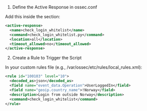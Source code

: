 1. Define the Active Response in ossec.conf

Add this inside the <active-response> section:

```xml
<active-response>
  <name>check_login_whitelist</name>
  <command>check_login_whitelist.py</command>
  <location>all</location>
  <timeout_allowed>no</timeout_allowed>
</active-response>
```

2. Create a Rule to Trigger the Script

In your custom rules file (e.g., /var/ossec/etc/rules/local_rules.xml):

```xml
<rule id="100103" level="10">
  <decoded_as>json</decoded_as>
  <field name="event_data.Operation">UserLoggedIn</field>
  <field name="geoip.country_name">!Norway</field>
  <description>Login from outside Norway</description>
  <command>check_login_whitelist</command>
</rule>
```

